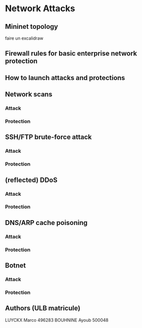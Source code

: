 # Network Attacks

## Mininet topology

faire un excalidraw

## Firewall rules for basic enterprise network protection



## How to launch attacks and protections


## Network scans

### Attack

### Protection



## SSH/FTP brute-force attack

### Attack

### Protection



## (reflected) DDoS

### Attack

### Protection



## DNS/ARP cache poisoning

### Attack

### Protection



## Botnet

### Attack

### Protection


## Authors (ULB matricule)
LUYCKX Marco 496283
BOUHNINE Ayoub 500048